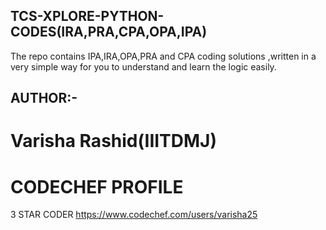 ## TCS-XPLORE-PYTHON-CODES(IRA,PRA,CPA,OPA,IPA)
The repo contains IPA,IRA,OPA,PRA and CPA coding solutions ,written in a very simple way for you to understand and learn the logic easily.

## AUTHOR:-
# Varisha Rashid(IIITDMJ)

# CODECHEF PROFILE
3 STAR CODER
https://www.codechef.com/users/varisha25


